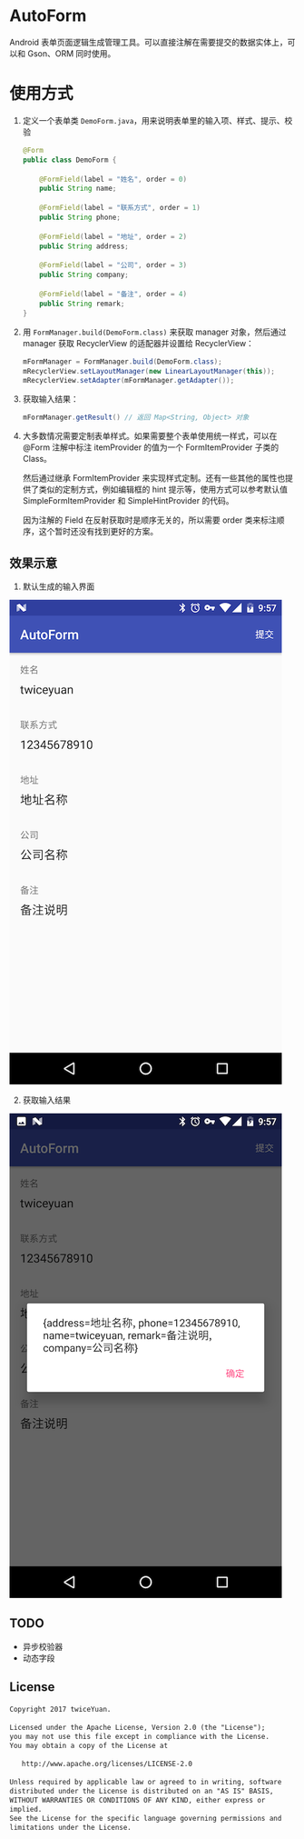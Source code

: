 # AutoForm

Android 表单页面逻辑生成管理工具。可以直接注解在需要提交的数据实体上，可以和 Gson、ORM 同时使用。

# 使用方式

1. 定义一个表单类 `DemoForm.java`，用来说明表单里的输入项、样式、提示、校验

    ```java
    @Form
    public class DemoForm {

        @FormField(label = "姓名", order = 0)
        public String name;

        @FormField(label = "联系方式", order = 1)
        public String phone;

        @FormField(label = "地址", order = 2)
        public String address;

        @FormField(label = "公司", order = 3)
        public String company;

        @FormField(label = "备注", order = 4)
        public String remark;
    }
    ```

2. 用 `FormManager.build(DemoForm.class)` 来获取 manager 对象，然后通过 manager 获取 RecyclerView 的适配器并设置给 RecyclerView：
    ```java
    mFormManager = FormManager.build(DemoForm.class);
    mRecyclerView.setLayoutManager(new LinearLayoutManager(this));
    mRecyclerView.setAdapter(mFormManager.getAdapter());
    ```
    
3. 获取输入结果：
    ```java
    mFormManager.getResult() // 返回 Map<String, Object> 对象
    ```

4. 大多数情况需要定制表单样式。如果需要整个表单使用统一样式，可以在 @Form 注解中标注 itemProvider 的值为一个 FormItemProvider 子类的 Class。

   然后通过继承 FormItemProvider 来实现样式定制。还有一些其他的属性也提供了类似的定制方式，例如编辑框的 hint 提示等，使用方式可以参考默认值 SimpleFormItemProvider 和 SimpleHintProvider 的代码。

   因为注解的 Field 在反射获取时是顺序无关的，所以需要 order 类来标注顺序，这个暂时还没有找到更好的方案。

## 效果示意

1. 默认生成的输入界面
 
![输入界面](art/form.png)

2. 获取输入结果

![获取结果](art/form-result.png)

## TODO

* 异步校验器
* 动态字段

## License

```
Copyright 2017 twiceYuan.

Licensed under the Apache License, Version 2.0 (the "License");
you may not use this file except in compliance with the License.
You may obtain a copy of the License at

   http://www.apache.org/licenses/LICENSE-2.0

Unless required by applicable law or agreed to in writing, software
distributed under the License is distributed on an "AS IS" BASIS,
WITHOUT WARRANTIES OR CONDITIONS OF ANY KIND, either express or implied.
See the License for the specific language governing permissions and
limitations under the License.
```